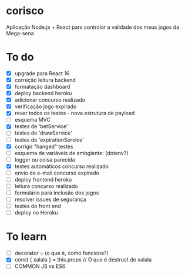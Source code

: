 # corisco
Aplicação Node.js + React para controlar a validade dos meus jogos da Mega-sena

# To do
- [x] upgrade para React 16
- [x] correção leitura backend
- [x] formatação dashboard
- [x] deploy backend heroku
- [x] adicionar concurso realizado
- [x] verificação jogo expirado
- [x] rever todos os testes - nova estrutura de payload
- [ ] esquema MVC
- [x] testes de 'betService'
- [ ] testes de 'drawService'
- [ ] testes de 'expirationService'
- [x] corrigir "hanged" testes
- [ ] esquema de variáveis de ambgiente: (dotenv?)
- [ ] logger ou coisa parecida
- [x] testes automáticos concurso realizado
- [ ] envio de e-mail concurso expirado
- [ ] deploy frontend heroku
- [ ] leitura concurso realizado
- [ ] formulário para inclusão dos jogos
- [ ] resolver issues de segurança
- [ ] testes do front end
- [ ] deploy no Heroku

# To learn
- [ ] decorator = (o que é, como funciona?)
- [X] const { xalala } = this.props // O que é destruct de xalala
- [ ] COMMON JS vs ES6
